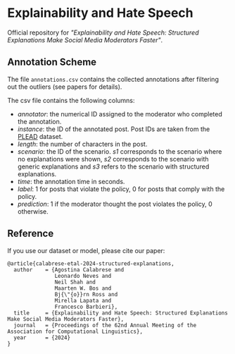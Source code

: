 # Explainability and Hate Speech

Official repository for _"Explainability and Hate Speech: Structured Explanations Make Social Media Moderators Faster"_.

## Annotation Scheme

The file `annotations.csv` contains the collected annotations after filtering out the outliers (see papers for details).

The csv file contains the following columns:
- _annotator_: the numerical ID assigned to the moderator who completed the annotation.
- _instance_: the ID of the annotated post. Post IDs are taken from the [PLEAD](https://github.com/Ago3/PLEAD) dataset.
- _length_: the number of characters in the post.
- _scenario_: the ID of the scenario. _s1_ corresponds to the scenario where no explanations were shown, _s2_ corresponds to the scenario with generic explanations and _s3_ refers to the scenario with structured explanations.
- _time_: the annotation time in seconds.
- _label_: 1 for posts that violate the policy, 0 for posts that comply with the policy.
- _prediction_: 1 if the moderator thought the post violates the policy, 0 otherwise.

## Reference
If you use our dataset or model, please cite our paper:
```
@article{calabrese-etal-2024-structured-explanations,
  author    = {Agostina Calabrese and
               Leonardo Neves and
               Neil Shah and
               Maarten W. Bos and
               Bj{\"{o}}rn Ross and
               Mirella Lapata and
               Francesco Barbieri},
  title     = {Explainability and Hate Speech: Structured Explanations Make Social Media Moderators Faster},
  journal   = {Proceedings of the 62nd Annual Meeting of the Association for Computational Linguistics},
  year      = {2024}
}
```
